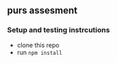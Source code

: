 ## purs assesment
### Setup and testing instrcutions
- clone this repo
- run ``` npm install ```
  
